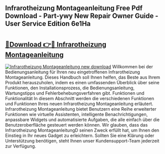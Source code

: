## Infrarotheizung Montageanleitung Free Pdf Download - Part-ywy New Repair Owner Guide - User Service Edition 6e1Ha

# <h2><a href="http://df8pb0o.blite.top/?on=Infrarotheizung+Montageanleitung">🔗Download 👉🔴 Infrarotheizung Montageanleitung</a></h2>

[![Infrarotheizung Montageanleitung new download](https://i.imgur.com/lujVjoI.png)](http://df8pb0o.blite.top/?on=Infrarotheizung+Montageanleitung)
Willkommen bei der Bedienungsanleitung für Ihren neu eingetroffenen Infrarotheizung Montageanleitung. Dieses Handbuch soll Ihnen helfen, das Beste aus Ihrem Produkt herauszuholen, indem es einen umfassenden Überblick über seine Funktionen, den Installationsprozess, die Bedienungsanleitung, Wartungstipps und Fehlerbehebungsverfahren gibt. Funktionen und Funktionalität In diesem Abschnitt werden die verschiedenen Funktionen und Funktionen Ihres neuen Infrarotheizung Montageanleitung erläutert. Infrarotheizung Montageanleitung bietet Benutzern eine Reihe erweiterter Funktionen wie virtuelle Assistenten, intelligente Benachrichtigungen, anpassbare Widgets und automatisierte Aufgaben, die alle einfach über die Benutzeroberfläche gesteuert werden können. Wir glauben, dass das Infrarotheizung MontageanleitungD seinen Zweck erfüllt hat, um Ihnen den Einstieg in Ihr neues Gadget zu erleichtern. Sollten Sie eine Klärung oder Unterstützung benötigen, steht Ihnen unser Kundensupport-Team jederzeit zur Verfügung.
